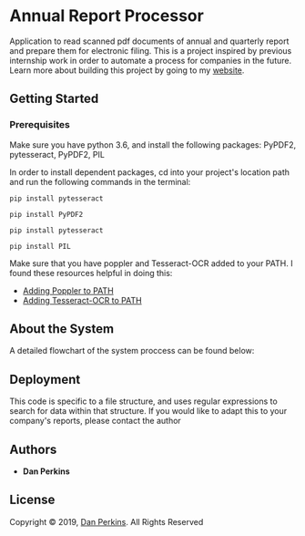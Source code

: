 # Annual Report Processor

Application to read scanned pdf documents of annual and quarterly report and prepare them for electronic filing. This is a project inspired by previous internship work in order to automate a process for companies in the future. Learn more about building this project by going to my [website](http://people.virginia.edu/~dgp3sy/python-processor.html).

## Getting Started
### Prerequisites

Make sure you have python 3.6, and install the following packages: PyPDF2, pytesseract, PyPDF2, PIL

In order to install dependent packages, cd into your project's location path and run the following commands in the terminal:
```
pip install pytesseract
```
```
pip install PyPDF2
```
```
pip install pytesseract
```
```
pip install PIL
```
Make sure that you have poppler and Tesseract-OCR added to your PATH. I found these resources helpful in doing this:
  * [Adding Poppler to PATH](https://github.com/QISKit/qiskit-terra/issues/586)
  * [Adding Tesseract-OCR to PATH](https://stackoverflow.com/questions/50951955/pytesseract-tesseractnotfound-error-tesseract-is-not-installed-or-its-not-i/53672281)
  
## About the System
A detailed flowchart of the system proccess can be found below:
<img src="">

## Deployment

This code is specific to a file structure, and uses regular expressions to search for data within that structure. If you would like to adapt this to your company's reports, please contact the author

## Authors

* **Dan Perkins**


## License

Copyright © 2019, [Dan Perkins](https://github.com/dgp3sy). All Rights Reserved

